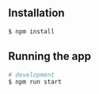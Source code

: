 



## Installation

```bash
$ npm install
```

## Running the app

```bash
# development
$ npm run start
```

